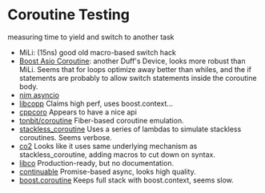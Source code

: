 # Coroutine Testing
measuring time to yield and switch to another task
- MiLi: (15ns) good old macro-based switch hack
- [Boost Asio Coroutine](https://www.boost.org/doc/libs/1_55_0/doc/html/boost_asio/reference/coroutine.html): another Duff's Device, looks more robust than MiLi. Seems that for loops optimize away better than whiles, and the if statements are probably to allow switch statements inside the coroutine body.
- [nim asyncio]() 
- [libcopp](https://github.com/owt5008137/libcopp) Claims high perf, uses boost.context...
- [cppcoro](https://github.com/lewissbaker/cppcoro) Appears to have a nice api
- [tonbit/coroutine](https://github.com/tonbit/coroutine) Fiber-based coroutine emulation.
- [stackless_coroutine](https://github.com/jbandela/stackless_coroutine) Uses a series of lambdas to simulate stackless coroutines. Seems verbose.
- [co2](https://github.com/jamboree/co2) Looks like it uses same underlying mechanism as stackless_coroutine, adding macros to cut down on syntax.
- [libco](https://github.com/Tencent/libco) Production-ready, but no documentation.
- [continuable](https://naios.github.io/continuable/) Promise-based async, looks high quality.
- [boost.coroutine]() Keeps full stack with boost.context, seems slow.

